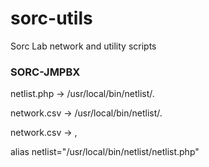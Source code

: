 # sorc-utils
Sorc Lab network and utility scripts

### SORC-JMPBX
netlist.php -> /usr/local/bin/netlist/.

network.csv -> /usr/local/bin/netlist/.

network.csv -> <id>,<ip>

alias netlist="/usr/local/bin/netlist/netlist.php"

